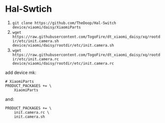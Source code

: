 # Hal-Swtich
1. `git clone https://github.com/TheDoop/Hal-Switch device/xiaomi/daisy/XiaomiParts`
2. `wget https://raw.githubusercontent.com/TogoFire/dt_xiaomi_daisy/xq/rootdir/etc/init.camera.sh device/xiaomi/daisy/rootdir/etc/init.camera.sh`
3. `wget https://raw.githubusercontent.com/TogoFire/dt_xiaomi_daisy/xq/rootdir/etc/init.camera.rc device/xiaomi/daisy/rootdir/etc/init.camera.rc`

add device mk:
```
# XiaomiParts
PRODUCT_PACKAGES += \
    XiaomiParts
```
and:
```
PRODUCT_PACKAGES += \
    init.camera.rc \
    init.camera.sh
```
